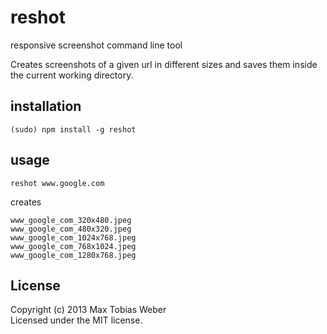 # reshot

responsive screenshot command line tool

Creates screenshots of a given url in different sizes and saves them inside the current working directory.

## installation

```
(sudo) npm install -g reshot
```

## usage

```
reshot www.google.com
```

creates

```
www_google_com_320x480.jpeg
www_google_com_480x320.jpeg
www_google_com_1024x768.jpeg
www_google_com_768x1024.jpeg
www_google_com_1280x768.jpeg
```

## License
Copyright (c) 2013 Max Tobias Weber  
Licensed under the MIT license.
